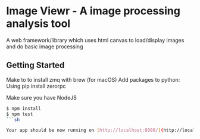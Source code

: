 # Image Viewr - A image processing analysis tool

A web framework/library which uses html canvas to load/display images and do basic image processing

## Getting Started

Make to to install zmq with brew (for macOS)
Add packages to python: Using pip install zerorpc

Make sure you have NodeJS

```sh
$ npm install
$ npm test
```sh

Your app should be now running on [http://localhost:8080/](http://localhost:8080/)
